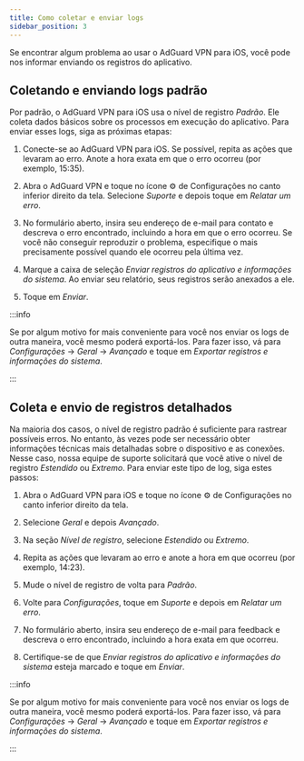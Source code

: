 ```yaml
---
title: Como coletar e enviar logs
sidebar_position: 3
---
```


Se encontrar algum problema ao usar o AdGuard VPN para iOS, você pode nos informar enviando os registros do aplicativo.

## Coletando e enviando logs padrão

Por padrão, o AdGuard VPN para iOS usa o nível de registro *Padrão*. Ele coleta dados básicos sobre os processos em execução do aplicativo. Para enviar esses logs, siga as próximas etapas:

1. Conecte-se ao AdGuard VPN para iOS. Se possível, repita as ações que levaram ao erro. Anote a hora exata em que o erro ocorreu (por exemplo, 15:35).

2. Abra o AdGuard VPN e toque no ícone ⚙ de Configurações no canto inferior direito da tela. Selecione *Suporte* e depois toque em *Relatar um erro*.

3. No formulário aberto, insira seu endereço de e-mail para contato e descreva o erro encontrado, incluindo a hora em que o erro ocorreu. Se você não conseguir reproduzir o problema, especifique o mais precisamente possível quando ele ocorreu pela última vez.

4. Marque a caixa de seleção *Enviar registros do aplicativo e informações do sistema*. Ao enviar seu relatório, seus registros serão anexados a ele.

5. Toque em *Enviar*.

:::info

Se por algum motivo for mais conveniente para você nos enviar os logs de outra maneira, você mesmo poderá exportá-los. Para fazer isso, vá para *Configurações* → *Geral* → *Avançado* e toque em *Exportar registros e informações do sistema*.

:::

## Coleta e envio de registros detalhados

Na maioria dos casos, o nível de registro padrão é suficiente para rastrear possíveis erros. No entanto, às vezes pode ser necessário obter informações técnicas mais detalhadas sobre o dispositivo e as conexões. Nesse caso, nossa equipe de suporte solicitará que você ative o nível de registro *Estendido* ou *Extremo*. Para enviar este tipo de log, siga estes passos:

1. Abra o AdGuard VPN para iOS e toque no ícone ⚙ de Configurações no canto inferior direito da tela.

2. Selecione *Geral* e depois *Avançado*.

3. Na seção *Nível de registro*, selecione *Estendido* ou *Extremo*.

4. Repita as ações que levaram ao erro e anote a hora em que ocorreu (por exemplo, 14:23).

5. Mude o nível de registro de volta para *Padrão*.

6. Volte para *Configurações*, toque em *Suporte* e depois em *Relatar um erro*.

7. No formulário aberto, insira seu endereço de e-mail para feedback e descreva o erro encontrado, incluindo a hora exata em que ocorreu.

8. Certifique-se de que *Enviar registros do aplicativo e informações do sistema* esteja marcado e toque em *Enviar*.

:::info

Se por algum motivo for mais conveniente para você nos enviar os logs de outra maneira, você mesmo poderá exportá-los. Para fazer isso, vá para *Configurações* → *Geral* → *Avançado* e toque em *Exportar registros e informações do sistema*.

:::
